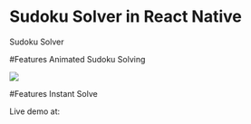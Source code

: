 # Sudoku Solver in React Native
Sudoku Solver

#Features Animated Sudoku Solving

![](sudokusolverdemoanimated.gif)





















#Features Instant Solve


Live demo at:
